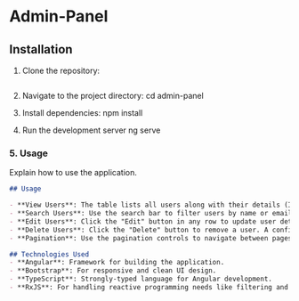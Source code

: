 # Admin-Panel

## Installation

1. Clone the repository:
   ```bash
2. Navigate to the project directory:
    cd admin-panel
3. Install dependencies:
    npm install

4. Run the development server
    ng serve

### **5. Usage**
Explain how to use the application.
```markdown
## Usage

- **View Users**: The table lists all users along with their details (ID, name, email, and role).
- **Search Users**: Use the search bar to filter users by name or email.
- **Edit Users**: Click the "Edit" button in any row to update user details in a popup.
- **Delete Users**: Click the "Delete" button to remove a user. A confirmation modal will appear before deletion.
- **Pagination**: Use the pagination controls to navigate between pages.

## Technologies Used
- **Angular**: Framework for building the application.
- **Bootstrap**: For responsive and clean UI design.
- **TypeScript**: Strongly-typed language for Angular development.
- **RxJS**: For handling reactive programming needs like filtering and pagination.

